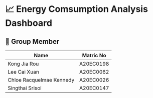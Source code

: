 # 📈 Energy Comsumption Analysis Dashboard 

## 🤵 Group Member 
| Name | Matric No |
| ----- | ----- |
| Kong Jia Rou | A20EC0198 | 
| Lee Cai Xuan | A20EC0062 | 
| Chloe Racquelmae Kennedy| A20EC0026 | 
| Singthai Srisoi | A20EC0147 | 

